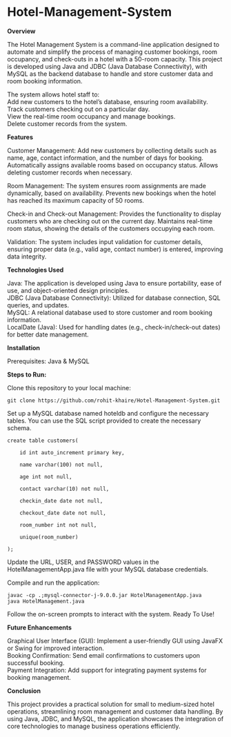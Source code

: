 # Hotel-Management-System
**Overview**

The Hotel Management System is a command-line application designed to automate and simplify the process of managing customer bookings, room occupancy, and check-outs in a hotel with a 50-room capacity. This project is developed using Java and JDBC (Java Database Connectivity), with MySQL as the backend database to handle and store customer data and room booking information.

The system allows hotel staff to:<br>
Add new customers to the hotel’s database, ensuring room availability.<br>
Track customers checking out on a particular day.<br>
View the real-time room occupancy and manage bookings.<br>
Delete customer records from the system.

**Features**

Customer Management:
Add new customers by collecting details such as name, age, contact information, and the number of days for booking.
Automatically assigns available rooms based on occupancy status.
Allows deleting customer records when necessary.

Room Management:
The system ensures room assignments are made dynamically, based on availability.
Prevents new bookings when the hotel has reached its maximum capacity of 50 rooms.

Check-in and Check-out Management:
Provides the functionality to display customers who are checking out on the current day.
Maintains real-time room status, showing the details of the customers occupying each room.

Validation:
The system includes input validation for customer details, ensuring proper data (e.g., valid age, contact number) is entered, improving data integrity.

**Technologies Used**

Java: The application is developed using Java to ensure portability, ease of use, and object-oriented design principles.<br>
JDBC (Java Database Connectivity): Utilized for database connection, SQL queries, and updates.<br>
MySQL: A relational database used to store customer and room booking information.<br>
LocalDate (Java): Used for handling dates (e.g., check-in/check-out dates) for better date management.<br>

**Installation**

Prerequisites:
Java & MySQL

**Steps to Run:**

Clone this repository to your local machine:

	git clone https://github.com/rohit-khaire/Hotel-Management-System.git

Set up a MySQL database named hoteldb and configure the necessary tables. You can use the SQL script provided to create the necessary schema.<br>

	create table customers(

		id int auto_increment primary key,
 
    	name varchar(100) not null,
    
    	age int not null,
    
    	contact varchar(10) not null,
    
    	checkin_date date not null,
    
    	checkout_date date not null,
    
    	room_number int not null,
    
    	unique(room_number)
    
	);


Update the URL, USER, and PASSWORD values in the HotelManagementApp.java file with your MySQL database credentials.

Compile and run the application:

	javac -cp .;mysql-connector-j-9.0.0.jar HotelManagementApp.java
    java HotelManagement.java

Follow the on-screen prompts to interact with the system. Ready To Use!

**Future Enhancements**

Graphical User Interface (GUI): Implement a user-friendly GUI using JavaFX or Swing for improved interaction.<br>
Booking Confirmation: Send email confirmations to customers upon successful booking. <br>
Payment Integration: Add support for integrating payment systems for booking management.

**Conclusion**

This project provides a practical solution for small to medium-sized hotel operations, streamlining room management and customer data handling. By using Java, JDBC, and MySQL, the application showcases the integration of core technologies to manage business operations efficiently.
